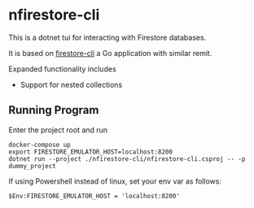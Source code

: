 # nfirestore-cli

This is a dotnet tui for interacting with Firestore databases.  

It is based on [firestore-cli](https://github.com/Ion-manden/firestore-cli/tree/main) a Go application with similar remit.

Expanded functionality includes

- Support for nested collections

## Running Program
Enter the project root and run

```
docker-compose up
export FIRESTORE_EMULATOR_HOST=localhost:8200
dotnet run --project ./nfirestore-cli/nfirestore-cli.csproj -- -p dummy_project
```

If using Powershell instead of linux, set your env var as follows:
```
$Env:FIRESTORE_EMULATOR_HOST = 'localhost:8200'
```